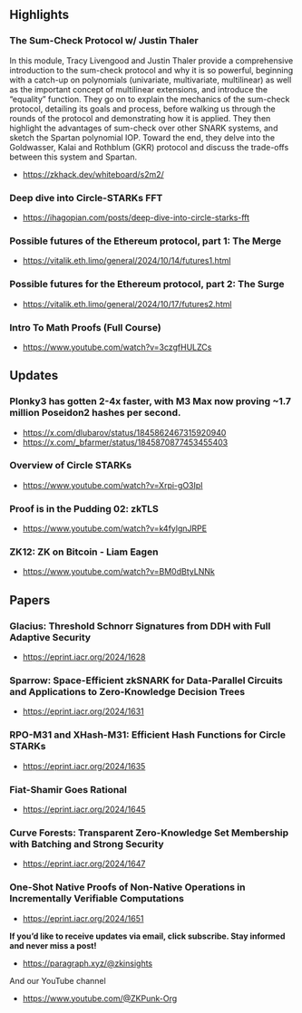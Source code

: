 ## Highlights
### The Sum-Check Protocol w/ Justin Thaler
In this module, Tracy Livengood and Justin Thaler provide a comprehensive introduction to the sum-check protocol and why it is so powerful, beginning with a catch-up on polynomials (univariate, multivariate, multilinear) as well as the important concept of multilinear extensions, and introduce the “equality” function. They go on to explain the mechanics of the sum-check protocol, detailing its goals and process, before walking us through the rounds of the protocol and demonstrating how it is applied. They then highlight the advantages of sum-check over other SNARK systems, and sketch the Spartan polynomial IOP. Toward the end, they delve into the Goldwasser, Kalai and Rothblum (GKR) protocol and discuss the trade-offs between this system and Spartan.
- <https://zkhack.dev/whiteboard/s2m2/>
### Deep dive into Circle-STARKs FFT
- <https://ihagopian.com/posts/deep-dive-into-circle-starks-fft>
### Possible futures of the Ethereum protocol, part 1: The Merge
- <https://vitalik.eth.limo/general/2024/10/14/futures1.html>
### Possible futures for the Ethereum protocol, part 2: The Surge
- <https://vitalik.eth.limo/general/2024/10/17/futures2.html>
### Intro To Math Proofs (Full Course)
- <https://www.youtube.com/watch?v=3czgfHULZCs>


## Updates
### Plonky3 has gotten 2-4x faster, with M3 Max now proving ~1.7 million Poseidon2 hashes per second.
- <https://x.com/dlubarov/status/1845862467315920940>
- <https://x.com/_bfarmer/status/1845870877453455403>
### Overview of Circle STARKs
- <https://www.youtube.com/watch?v=Xrpi-gO3IpI>
### Proof is in the Pudding 02: zkTLS
- <https://www.youtube.com/watch?v=k4fylgnJRPE>
### ZK12: ZK on Bitcoin - Liam Eagen
- <https://www.youtube.com/watch?v=BM0dBtyLNNk>
## Papers
### Glacius: Threshold Schnorr Signatures from DDH with Full Adaptive Security
- <https://eprint.iacr.org/2024/1628>
### Sparrow: Space-Efficient zkSNARK for Data-Parallel Circuits and Applications to Zero-Knowledge Decision Trees
- <https://eprint.iacr.org/2024/1631>
### RPO-M31 and XHash-M31: Efficient Hash Functions for Circle STARKs
- <https://eprint.iacr.org/2024/1635>
### Fiat-Shamir Goes Rational
- <https://eprint.iacr.org/2024/1645>
### Curve Forests: Transparent Zero-Knowledge Set Membership with Batching and Strong Security
- <https://eprint.iacr.org/2024/1647>
### One-Shot Native Proofs of Non-Native Operations in Incrementally Verifiable Computations
- <https://eprint.iacr.org/2024/1651>

**If you’d like to receive updates via email, click subscribe. Stay informed and never miss a post!**

- <https://paragraph.xyz/@zkinsights>

And our YouTube channel
- <https://www.youtube.com/@ZKPunk-Org>
